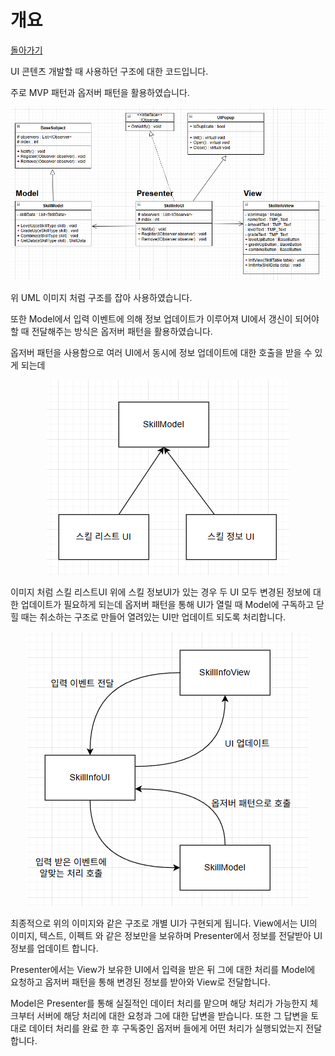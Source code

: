 # 개요
[돌아가기](https://github.com/ladius3565/Portfolio/blob/main/README.md)

UI 콘텐츠 개발할 때 사용하던 구조에 대한 코드입니다.

주로 MVP 패턴과 옵저버 패턴을 활용하였습니다.

<p align="center">
  <img src="https://github.com/ladius3565/Portfolio/blob/main/%EB%94%94%EC%9E%90%EC%9D%B8%20%ED%8C%A8%ED%84%B4%20%ED%99%9C%EC%9A%A9/UI%20%EA%B5%AC%EC%A1%B0/Image/DesignPattern_UML.png">
</p>

위 UML 이미지 처럼 구조를 잡아 사용하였습니다.

또한 Model에서 입력 이벤트에 의해 정보 업데이트가 이루어져 UI에서 갱신이 되어야 할 때 전달해주는 방식은 옵저버 패턴을 활용하였습니다.

옵저버 패턴을 사용함으로 여러 UI에서 동시에 정보 업데이트에 대한 호출을 받을 수 있게 되는데 

<p align="center">
  <img src="https://github.com/ladius3565/Portfolio/blob/main/%EB%94%94%EC%9E%90%EC%9D%B8%20%ED%8C%A8%ED%84%B4%20%ED%99%9C%EC%9A%A9/UI%20%EA%B5%AC%EC%A1%B0/Image/ObserverPattern_EX.png">
</p>

이미지 처럼 스킬 리스트UI 위에 스킬 정보UI가 있는 경우 두 UI 모두 변경된 정보에 대한 업데이트가 필요하게 되는데 옵저버 패턴을 통해 UI가 열릴 때 Model에 구독하고 닫힐 때는 취소하는 구조로 만들어 열려있는 UI만 업데이트 되도록 처리합니다.


<p align="center">
  <img src="https://github.com/ladius3565/Portfolio/blob/main/%EB%94%94%EC%9E%90%EC%9D%B8%20%ED%8C%A8%ED%84%B4%20%ED%99%9C%EC%9A%A9/UI%20%EA%B5%AC%EC%A1%B0/Image/MVPPattern_EX.png">
</p>

최종적으로 위의 이미지와 같은 구조로 개별 UI가 구현되게 됩니다.
View에서는 UI의 이미지, 텍스트, 이펙트 와 같은 정보만을 보유하며 Presenter에서 정보를 전달받아 UI 정보를 업데이트 합니다.

Presenter에서는 View가 보유한 UI에서 입력을 받은 뒤 그에 대한 처리를 Model에 요청하고 옵저버 패턴을 통해 변경된 정보를 받아와 View로 전달합니다.

Model은 Presenter를 통해 실질적인 데이터 처리를 맡으며 해당 처리가 가능한지 체크부터 서버에 해당 처리에 대한 요청과 그에 대한 답변을 받습니다. 또한 그 답변을 토대로 데이터 처리를 완료 한 후 구독중인 옵저버 들에게 어떤 처리가 실행되었는지 전달합니다.
